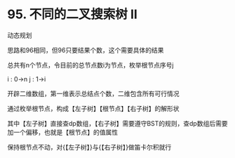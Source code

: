 # 95. 不同的二叉搜索树 II

动态规划

思路和96相同，但96只要结果个数，这个需要具体的结果

总共有n个节点，令目前的总节点数i为节点，枚举根节点序号j

i : 0->n
j : 1->i

开辟二维数组，第一维表示总结点个数，二维包含所有可行情况

通过枚举根节点，构成【左子树】【根节点】【右子树】的解形状

其中【左子树】直接查dp数组，【右子树】需要遵守BST的规则，查dp数组后需要加一个偏移，也就是【根节点】的值属性

保持根节点不动，对{【左子树】}与{【右子树】}做笛卡尔积就行
